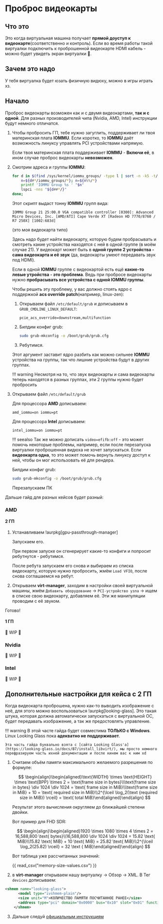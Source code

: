 # Проброс видеокарты
## Что это
Это когда виртуальная машина получает **прямой доуступ к видеокарте**(соответственно и контроль). Если во время работы такой виртуалки подключить к проброшенной видеокарте HDMI кабель - можно будет увидеть экран виртуалки 🤯.
## Зачем это надо
У тебя виртуалка будет юзать физичную видюху, можно в игры играть хз.
## Начало
Проброс видеокарты возможен как и с двумя видеокартами, **так и с одной**. Для разных производителей чипа (Nvidia, AMD, Intel) инструкции будут немного отличатся.

1. Чтобы пробросить ГП, тебе нужно загуглить, поддерживает ли твоя материнская плата **IOMMU**. 
    Если коротко, то **IOMMU** даёт возможность линуксу управлять PCI устройствами напрямую. 

    Если твоя материнская плата поддерживает **IOMMU** - **Включи её**, в ином случае проброс видеокарты **невозможен**.

2. Смотрим адреса и группы **IOMMU**:
    ```bash
    for d in $(find /sys/kernel/iommu_groups/ -type l | sort -n -k5 -t/); do 
        n=${d#*/iommu_groups/*}; n=${n%%/*}
        printf 'IOMMU Group %s ' "$n"
        lspci -nns "${d##*/}"
    done;
    ```

    Этот скрипт выдаст тонну **IOMMU** групп вида:
    ```
    IOMMU Group 21 25:00.0 VGA compatible controller [0300]: Advanced Micro Devices, Inc. [AMD/ATI] Cape Verde XT [Radeon HD 7770/8760 / R7 250X] [1002:683d]
    ```
    (это моя видеокарта типо)

    Здесь надо будет найти видеокарту, которую будем пробрасывать и смотреть какие устройства находятся с ней в одной группе (в моём случае 21).
    У видеокарт может быть в **одной группе 2 устройства - сама видеокарта и её звук** (да, видеокарты умеют передавать звук под HDMI).
    
    Если в одной **IOMMU** группе с видеокартой есть ещё **какие-то левые утройства - это проблема**. Ведь при пробросе видеокарты нужно **пробрасывать все устройства с одной IOMMU группы**.

    Чтобы решить эту проблему, у вас должно стоять ядро с поддержкой **acs override patch**(например, linux-zen):

    1. Открываем файл `/etc/default/grub` 
        и дописываем в `GRUB_CMDLINE_LINUX_DEFAULT`:
        ```
        pcie_acs_override=downstream,multifunction
        ```

    2. Билдим конфиг grub:
        ```bash
        sudo grub-mkconfig -o /boot/grub/grub.cfg
        ```

    3. Ребутимся.

    Этот аргумент заставит ядро разбить как можно сильнее **IOMMU**  устройства на группы, так что лишние устройства будут в других группах. 
    
    !!! warning
        Несмотря на то, что звук видеокарты и сама видеокарты теперь находятся в разных группах, эти 2 группы нужно будет пробросить 

2. Открываем файл `/etc/default/grub` 

    Для процессора **AMD** дописываем:
    ```
    amd_iommu=on iommu=pt
    ```
    Для процессора **Intel** дописываем:
    ```
    intel_iommu=on iommu=pt
    ```

    !!! seealso
        Так же можно дописать `video=efifb:off` - это может помочь некоторые проблемы, например, если после перезапуска виртуалки проброшенная видюха не хочет запускаться. Если **видеокарта одна**, то это может помочь вернуть линуксу доступ к ней, чтобы он мог использовать её для рендера.

    Билдим конфиг grub:
    ```bash
    sudo grub-mkconfig -o /boot/grub/grub.cfg
    ```

    Перезапускаем ПК

Дальше гайд для разных кейсов будет разный:
### AMD 
#### 2 ГП
1. Устанавливаем !aurpkg[gpu-passthrough-manager]

    Запускаем его.

    При первом запуске он сгенерирует какие-то конфиги и попросит ребутнутся - ребутимся.

    После ребута запускаем его снова и выбираем из списка видеокарту, которую нужно пробросить, жмём `Load VFIO`, после снова соглашаемся на ребут.

2. Открываем **virt-manager**, заходим в настройки своей виртуальной машины, жмём `Добавить оборудование` -> `PCI-устройство узла` -> ищем в списке свою видеокарту, добавляем её. Эти же манипуляции проводим с её звуком.

Готово!
#### 1 ГП
🚧 WIP 🚧
### Nvidia
🚧 WIP 🚧
### Intel
🚧 WIP 🚧

## Дополнительные настройки для кейса с 2 ГП
Когда видеокарта проброшена, нужно как-то выводить изображение с неё, для этого можно воспользоваться !aurpkg[looking-glass]. Это такая штука, которая должна автоматически запускаться с виртуальной ОС, будет передавать изображение, а так же предостовлять управление.

!!! warning
    В этой часте гайда будет совместима **ТОЛЬКО с Windows**. Linux Looking Glass пока **адекватно не поддерживает**.

    Эта часть гайда буквально взята с [сайта Looking Glass'a](https://looking-glass.io/docs/B7/install_libvirt/), мы просто немного перефразируем часть ихней документации и после кинем вас к ним xd

1. Считаем объём памяти максимального желаемого разрешения по формуле:

    $$
    \begin{align}\begin{aligned}\text{WIDTH} \times \text{HEIGHT} \times \text{BPP} \times 2 = \text{frame size in bytes}\\\text{frame size in bytes} \div 1024 \div 1024 = \text{ frame size in MiB}\\\text{frame size in MiB} + 10 = \text{ required size in MiB}\\2^{\lceil \log_2(\text {required size in MiB}) \rceil} = \text{ total MiB}\end{aligned}\end{align}
    $$

    Результат этого вычисления округляем до ближайшей степени двойки.

    Вот пример для FHD SDR:

    $$
    \begin{align}\begin{aligned}1920 \times 1080 \times 4 \times 2 = 16,588,800 \text{ bytes}\\16,588,800 \div 1024 \div 1024 = 15.82 \text{ MiB}\\15.82 \text{ MiB} + 10 \text{ MiB} = 25.82 \text{ MiB}\\2^{\lceil \log_2(25.82) \rceil} = 32 \text { MiB}\end{aligned}\end{align}
    $$

    Вот таблица уже рассчитанных значений:

    {{ read_csv("memory-size-values.csv") }}

2. в **virt-manager** открываем нашу виртуалку -> Обзор -> XML. В Тег `devices` дописываем:

```xml
<shmem name="looking-glass">
      <model type="ivshmem-plain"/>
      <size unit="M">КОЛИЧЕСТВО ПАМЯТИ ПОСЧИТАННОЕ РАНЕЕ</size>
      <address type="pci" domain="0x0000" bus="0x10" slot="0x01" function="0x0"/>
    </shmem>
```
3. Дальше следуй [официальным инструкциям](https://looking-glass.io/docs/B7/install_libvirt/#keyboard-mouse-display-audio)